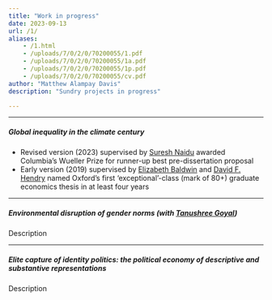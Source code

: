 ```yaml
---
title: "Work in progress" 
date: 2023-09-13
url: /1/
aliases: 
    - /1.html
    - /uploads/7/0/2/0/70200055/1.pdf
    - /uploads/7/0/2/0/70200055/1a.pdf
    - /uploads/7/0/2/0/70200055/1p.pdf
    - /uploads/7/0/2/0/70200055/cv.pdf
author: "Matthew Alampay Davis"
description: "Sundry projects in progress" 

---
```


---

##### Global inequality in the climate century

+ Revised version (2023) supervised by [Suresh Naidu](https://sites.santafe.edu/~snaidu/) awarded Columbia’s Wueller Prize for runner-up best pre-dissertation proposal
+ Early version (2019) supervised by [Elizabeth Baldwin](http://elizabeth-baldwin.me.uk/) and [David F. Hendry](https://www.nuffield.ox.ac.uk/people/profiles/david-hendry/) named Oxford’s first ‘exceptional’-class (mark of 80+) graduate economics thesis in at least four years

---

##### Environmental disruption of gender norms (with [Tanushree Goyal](https://www.tanushreegoyal.com/))

Description

---

##### Elite capture of identity politics: the political economy of descriptive and substantive representations

Description